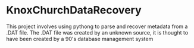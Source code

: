 # KnoxChurchDataRecovery

This project involves using pythong to parse and recover metadata from a .DAT file.
The .DAT file was created by an unknown source, it is thought to have been created by a 90's database management system
